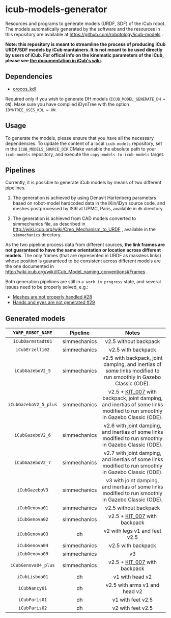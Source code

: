 # icub-models-generator

Resources and programs to generate models (URDF, SDF) of the iCub robot.
The models automatically generated by the software and the resources in this repository
are available at https://github.com/robotology/icub-models .

**Note: this repository is meant to streamline the process of producing iCub URDF/SDF models by iCub mantainers. It is not meant to be used directly by users of iCub. For offical info on the kinematic parameters of the iCub, please see [the documentation in iCub's wiki](http://wiki.icub.org/wiki/ICubForwardKinematics).**

## Dependencies
- [orocos_kdl](http://www.orocos.org/kdl)

Required only if you wish to generate DH models (`ICUB_MODEL_GENERATE_DH = ON`). Make sure you have compiled iDynTree with the option `IDYNTREE_USES_KDL = ON`.

## Usage
To generate the models, please ensure that you have all the necessary dependencies.
To update the content of a local `icub-models` repository, set in the `ICUB_MODELS_SOURCE_DIR`
CMake variable the absolute path to your `icub-models` repository, and execute the `copy-models-to-icub-models` target.

## Pipelines
Currently, it is possible to generate iCub models by means of two different pipelines.

1) The generation is achieved by using Denavit Hartenberg parametsrs based on robot-model hardcoded data in the iKin/iDyn source code, and meshes postprocessed by ISIR at UPMC, Paris, available in `dh` directory.

2) The generation is achieved from CAD models converted to simmechanics file, as described in http://wiki.icub.org/wiki/Creo_Mechanism_to_URDF , available in the `simmechanics` directory.

As the two pipeline process data from different sources, **the link frames are not guaranteed to have the same orientation
or location across different models**. The only frames (that are represented in URDF as massless links) whose position is guaranteed to be consistent across different models are the one documented in http://wiki.icub.org/wiki/ICub_Model_naming_conventions#Frames .

Both generation pipelines are still in `a work in progress` state, and several issues need to be properly solved, e.g.:
* [Meshes are not properly handled #28](https://github.com/robotology/icub-model-generator/issues/28)
* [Hands and eyes are not generated #29](https://github.com/robotology/icub-model-generator/issues/29)

## Generated models

|  `YARP_ROBOT_NAME`   | Pipeline     | Notes                           |
|:--------------------:|:------------:|:-------------------------------:|
| `iCubDarmstadt01`    | simmechanics | v2.5 without backpack           |
| `iCubErzelli02`      | simmechanics | v2.5   with backpack            |
| `iCubGazeboV2_5`     | simmechanics | v2.5 with backpack, joint damping, and inertias of some links modified to run smoothly in Gazebo Classic (ODE). |
| `iCubGazeboV2_5_plus`| simmechanics | v2.5 + [KIT_007](https://icub-tech-iit.github.io/documentation/upgrade_kits/ankle_for_stairs/support/) with backpack, joint damping, and inertias of some links modified to run smoothly in Gazebo Classic (ODE). |
| `iCubGazeboV2_6`     | simmechanics | v2.6 with  joint damping, and inertias of some links modified to run smoothly in Gazebo Classic (ODE). |
| `iCubGazeboV2_7`     | simmechanics | v2.7 with  joint damping, and inertias of some links modified to run smoothly in Gazebo Classic (ODE). |
| `iCubGazeboV3`       | simmechanics | v3 with  joint damping, and inertias of some links modified to run smoothly in Gazebo Classic (ODE). |
| `iCubGenova01`       | simmechanics | v2.5 without backpack           |
| `iCubGenova02`       | simmechanics | v2.5 + [KIT_007](https://icub-tech-iit.github.io/documentation/upgrade_kits/ankle_for_stairs/support/) with backpack           |
| `iCubGenova03`       | dh           | v2 with legs v1 and feet v2.5   |
| `iCubGenova04`       | simmechanics | v2.5   with backpack            |
| `iCubGenova09`       | simmechanics | v3                              |
| `iCubGenova04_plus`  | simmechanics | v2.5 + [KIT_007](https://icub-tech-iit.github.io/documentation/upgrade_kits/ankle_for_stairs/support/) with backpack           |
| `iCubLisboa01`       | dh           | v1 with head v2                 |
| `iCubNancy01`        | dh           | v2.5 with arms v1 and head v2   |
| `iCubParis01`        | dh           | v1 with feet v2.5               |
| `iCubParis02`        | dh           | v2 with feet v2.5               |
